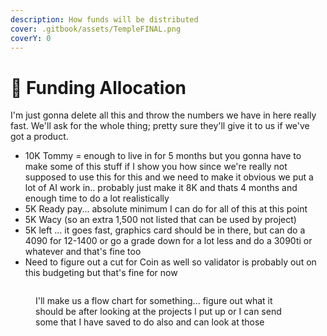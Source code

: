 ```yaml
---
description: How funds will be distributed
cover: .gitbook/assets/TempleFINAL.png
coverY: 0
---
```


# 🏯 Funding Allocation

I'm just gonna delete all this and throw the numbers we have in here really fast. We'll ask for the whole thing; pretty sure they'll give it to us if we've got a product.



* 10K Tommy = enough to live in for 5 months but you gonna have to make some of this stuff if I show you how since we're really not supposed to use this for this and we need to make it obvious we put a lot of AI work in.. probably just make it 8K and thats 4 months and enough time to do a lot realistically
* 5K Ready pay... absolute minimum I can do for all of this at this point
* 5K Wacy (so an extra 1,500 not listed that can be used by project)&#x20;
* 5K left ... it goes fast, graphics card should be in there, but can do a 4090 for 12-1400 or go a grade down for a lot less and do a 3090ti or whatever and that's fine too&#x20;
* Need to figure out a cut for Coin as well so validator is probably out on this budgeting but that's fine for now

<figure><img src=".gitbook/assets/SSSolnaDefiProto.png" alt=""><figcaption><p>I'll make us a flow chart for something... figure out what it should be after looking at the projects I put up or I can send some that I have saved to do also and can look at those</p></figcaption></figure>

